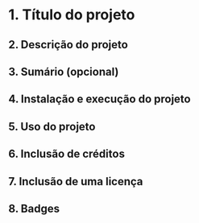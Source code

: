 # 1. Título do projeto

##  2. Descrição do projeto 

## 3. Sumário (opcional)

## 4. Instalação e execução do projeto

## 5. Uso do projeto

## 6. Inclusão de créditos

## 7. Inclusão de uma licença

## 8. Badges

